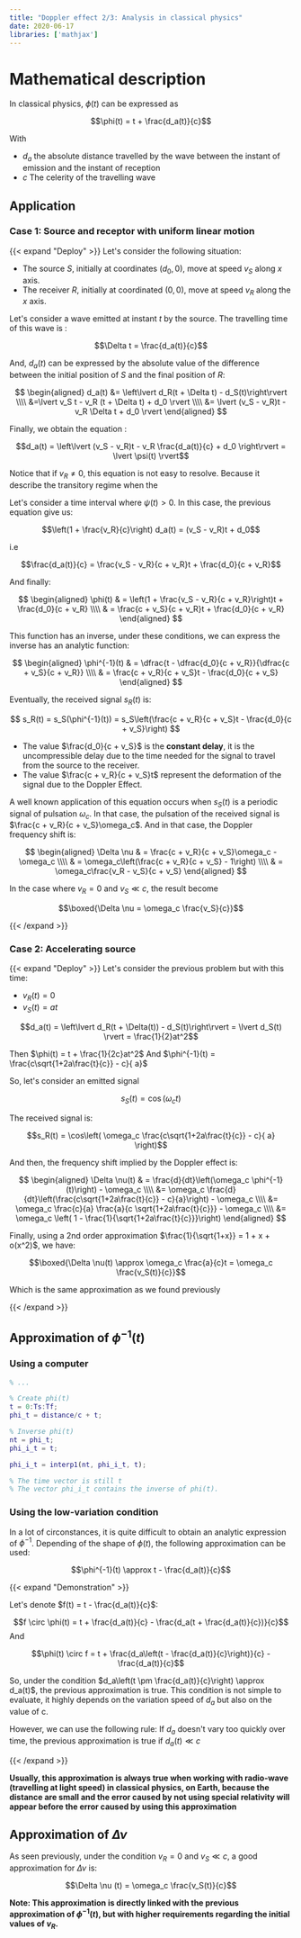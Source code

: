 ```yaml
---
title: "Doppler effect 2/3: Analysis in classical physics"
date: 2020-06-17
libraries: ['mathjax']
---
```


# Mathematical description

In classical physics, $\phi(t)$ can be expressed as

$$\phi(t) = t + \frac{d_a(t)}{c}$$

With
- $d_a$ the absolute distance travelled by the wave between the instant of emission and the instant of reception
- $c$ The celerity of the travelling wave

## Application

### Case 1: Source and receptor with uniform linear motion
{{< expand "Deploy" >}}
Let's consider the following situation:

- The source $S$, initially at coordinates $(d_0, 0)$, move at speed $v_S$ along $x$ axis.
- The receiver $R$, initially at coordinated $(0, 0)$, move at speed $v_R$ along the $x$ axis.

Let's consider a wave emitted at instant $t$ by the source. The travelling time of this wave is :

$$\Delta t = \frac{d_a(t)}{c}$$

And, $d_a(t)$ can be expressed by the absolute value of the difference between the initial position of $S$ and the final position of $R$:

$$
\begin{aligned}
d_a(t) &= \left\lvert d_R(t + \Delta t) -  d_S(t)\right\rvert \\\\
&=\lvert v_S t - v_R (t + \Delta t) + d_0 \rvert \\\\
&= \lvert (v_S - v_R)t - v_R \Delta t + d_0 \rvert
\end{aligned}
$$

Finally, we obtain the equation :

$$d_a(t) = \left\lvert (v_S - v_R)t - v_R \frac{d_a(t)}{c} + d_0 \right\rvert = \lvert \psi(t) \rvert$$

Notice that if $v_R \not = 0$, this equation is not easy to resolve. Because it describe the transitory regime when the  

Let's consider a time interval where $\psi(t) > 0$. In this case, the previous equation give us:

$$\left(1 + \frac{v_R}{c}\right) d_a(t) = (v_S - v_R)t + d_0$$

i.e

$$\frac{d_a(t)}{c} = \frac{v_S - v_R}{c + v_R}t + \frac{d_0}{c + v_R}$$

And finally:

$$
\begin{aligned}
\phi(t) & = \left(1 + \frac{v_S - v_R}{c + v_R}\right)t + \frac{d_0}{c + v_R} \\\\
& = \frac{c + v_S}{c + v_R}t + \frac{d_0}{c + v_R}
\end{aligned}
$$

This function has an inverse, under these conditions, we can express the inverse has an analytic function:

$$
\begin{aligned}
\phi^{-1}(t) & = \dfrac{t - \dfrac{d_0}{c + v_R}}{\dfrac{c + v_S}{c + v_R}} \\\\
& = \frac{c + v_R}{c + v_S}t - \frac{d_0}{c + v_S}
\end{aligned}
$$

Eventually, the received signal $s_R(t)$ is:

$$
s_R(t) = s_S(\phi^{-1}(t)) = s_S\left(\frac{c + v_R}{c + v_S}t - \frac{d_0}{c + v_S}\right)
$$

- The value $\frac{d_0}{c + v_S}$ is the **constant delay**, it is the uncompressible delay due to the time needed for the signal to travel from the source to the receiver.
- The value $\frac{c + v_R}{c + v_S}t$ represent the deformation of the signal due to the Doppler Effect.

A well known application of this equation occurs when $s_S(t)$ is a periodic signal of pulsation $\omega_c$. In that case, the pulsation of the received signal is $\frac{c + v_R}{c + v_S}\omega_c$. And in that case, the Doppler frequency shift is:

$$
\begin{aligned}
\Delta \nu & = \frac{c + v_R}{c + v_S}\omega_c - \omega_c \\\\
& = \omega_c\left(\frac{c + v_R}{c + v_S} - 1\right) \\\\
& = \omega_c\frac{v_R - v_S}{c + v_S}
\end{aligned}
$$

In the case where $v_R = 0$ and $v_S \ll c$, the result become 

$$\boxed{\Delta \nu = \omega_c \frac{v_S}{c}}$$

{{< /expand >}}

### Case 2: Accelerating source

{{< expand "Deploy" >}}
Let's consider the previous problem but with this time:

- $v_R(t) = 0$
- $v_S(t) = a t$

$$d_a(t) = \left\lvert d_R(t + \Delta(t)) -  d_S(t)\right\rvert = \lvert d_S(t) \rvert = \frac{1}{2}at^2$$

Then $\phi(t) = t + \frac{1}{2c}at^2$
And $\phi^{-1}(t) = \frac{c\sqrt{1+2a\frac{t}{c}} - c}{ a}$

So, let's consider an emitted signal

$$s_S(t) = \cos(\omega_c t)$$

The received signal is:

$$s_R(t) = \cos\left( \omega_c \frac{c\sqrt{1+2a\frac{t}{c}} - c}{ a} \right)$$

And then, the frequency shift implied by the Doppler effect is:

$$
\begin{aligned}
\Delta \nu(t) & = \frac{d}{dt}\left(\omega_c \phi^{-1}(t)\right) - \omega_c \\\\
&= \omega_c \frac{d}{dt}\left(\frac{c\sqrt{1+2a\frac{t}{c}} - c}{a}\right) - \omega_c \\\\
&= \omega_c \frac{c}{a} \frac{a}{c \sqrt{1+2a\frac{t}{c}}} - \omega_c \\\\
&= \omega_c \left( 1 - \frac{1}{\sqrt{1+2a\frac{t}{c}}}\right)
\end{aligned}
$$

Finally, using a 2nd order approximation $\frac{1}{\sqrt{1+x}} = 1 + x + o(x^2)$, we have:

$$\boxed{\Delta \nu(t) \approx \omega_c \frac{a}{c}t = \omega_c \frac{v_S(t)}{c}}$$

Which is the same approximation as we found previously

{{< /expand >}}

## Approximation of $\phi^{-1}(t)$

### Using a computer

```matlab
% ...

% Create phi(t)
t = 0:Ts:Tf;
phi_t = distance/c + t;

% Inverse phi(t)
nt = phi_t;
phi_i_t = t;

phi_i_t = interp1(nt, phi_i_t, t);

% The time vector is still t
% The vector phi_i_t contains the inverse of phi(t).
```

### Using the low-variation condition

In a lot of circonstances, it is quite difficult to obtain an analytic expression of $\phi^{-1}$. Depending of the shape of $\phi(t)$, the following approximation can be used:

$$\phi^{-1}(t) \approx t - \frac{d_a(t)}{c}$$

{{< expand "Demonstration" >}}

Let's denote $f(t) = t - \frac{d_a(t)}{c}$:

$$f \circ \phi(t) = t + \frac{d_a(t)}{c} - \frac{d_a(t + \frac{d_a(t)}{c})}{c}$$
And

$$\phi(t) \circ f = t + \frac{d_a\left(t - \frac{d_a(t)}{c}\right)}{c} - \frac{d_a(t)}{c}$$

So, under the condition $d_a\left(t \pm \frac{d_a(t)}{c}\right) \approx d_a(t)$, the previous approximation is true. This condition is not simple to evaluate, it highly depends on the variation speed of $d_a$ but also on the value of c.

However, we can use the following rule: If $d_a$ doesn't vary too quickly over time, the previous approximation is true if $d_a(t) \ll c$

{{< /expand >}}

**Usually, this approximation is always true when working with radio-wave (travelling at light speed) in classical physics, on Earth, because the distance are small and the error caused by not using special relativity will appear before the error caused by using this approximation**

## Approximation of $\Delta \nu$

As seen previously, under the condition $v_R = 0$ and $v_S \ll c$, a good approximation for $\Delta \nu$ is:

$$\Delta \nu (t) = \omega_c \frac{v_S(t)}{c}$$

**Note: This approximation is directly linked with the previous approximation of $\phi^{-1}(t)$, but with higher requirements regarding the initial values of $v_R$.**
